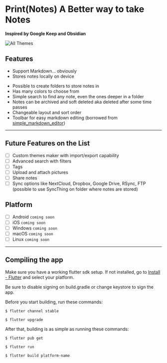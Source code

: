 # Print(Notes) A Better way to take Notes

**Inspired by Google Keep and Obsidian**

![All Themes](https://github.com/RoBoT095/printnotes/blob/main/image/AllThemes.png?raw=true)

## Features

- Support Markdown... obviously
- Stores notes locally on device
<!-- - Supports Windows, Mac, Linux, Android, and iOS -->
- Possible to create folders to store notes in
- Has many colors to choose from
- Simple search to find any note, even the ones deeper in a folder
- Notes can be archived and soft deleted aka deleted after some time passes
- Changeable layout and sort order
- Toolbar for easy markdown editing (borrowed from [simple_markdown_editor](https://github.com/zahniar88/simple_markdown_editor))

---

## Future Features on the List

- [ ] Custom themes maker with import/export capability
- [ ] Advanced search with filters
- [ ] Tags
- [ ] Upload and attach pictures
- [ ] Share notes
- [ ] Sync options like NextCloud, Dropbox, Google Drive, RSync, FTP (possible to use SyncThing on folder where notes are stored)

## Platform

- [ ] Android `coming soon`
- [ ] iOS `coming soon`
- [ ] Windows `coming soon`
- [ ] macOS `coming soon`
- [ ] Linux `coming soon`

---

## Compiling the app

Make sure you have a working flutter sdk setup. If not installed, go to [Install - Flutter](https://docs.flutter.dev/get-started/install) and select your platform.

Be sure to disable signing on build.gradle or change keystore to sign the app.

Before you start building, run these commands:

```
$ flutter channel stable
```

```
$ flutter upgrade
```

After that, building is as simple as running these commands:

```
$ flutter pub get
```

```
$ flutter run
```

```
$ flutter build platform-name
```
